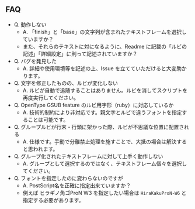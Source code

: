 ## FAQ
- Q. 動作しない
  - A. 「finish」と「base」の文字列が含まれたテキストフレームを選択していますか？
  - また、それらのテキストに対になるように、Readme に記載の「ルビの記述」「詳細設定」に則って記述されていますか？
- Q. バグを発見した
  - A. 詳細や使用環境等を記述の上、Issue を立てていただけると大変助かります。
- Q. 文字を修正したものの、ルビが変化しない
  - A. ルビが自動で追随することはありません。ルビを消してスクリプトを再度実行してください。
- Q. OpenType GSUB feature のルビ用字形（ruby）に対応しているか
  - A. 技術的制約により非対応です。親文字とルビで違うフォントを指定することは可能です。
- Q. グループルビが行末・行頭に架かった際、ルビが不思議な位置に配置される
  - A. 仕様です。手動で分離禁止処理を施すことで、大抵の場合は解決すると思われます。
- Q. グループ化されたテキストフレームに対して上手く動作しない
  - A. グループとして選択するのではなく、テキストフレーム個々を選択してください。
- Q. フォントを指定したのに変わらないのですが
  - A. PostScript名を正確に指定出来ていますか？
  - 例えば ヒラギノ角ゴProN W3 を指定したい場合は `HiraKakuProN-W6` と指定する必要があります。